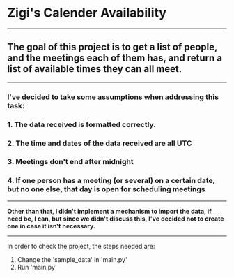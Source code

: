 # Zigi's Calender Availability

***

## The goal of this project is to get a list of people, and the meetings each of them has, and return a list of available times they can all meet.

***

### I've decided to take some assumptions when addressing this task:
### 1. The data received is formatted correctly.
### 2. The time and dates of the data received are all UTC
### 3. Meetings don't end after midnight
### 4. If one person has a meeting (or several) on a certain date, but no one else, that day is open for scheduling meetings

***

**Other than that, I didn't implement a mechanism to import the data, if need be, I can, but since we didn't discuss this, I've decided not to create one in case it isn't necessary.**

***

In order to check the project, the steps needed are:
1. Change the 'sample_data' in 'main.py'
2. Run 'main.py'